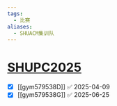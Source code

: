 ```yaml
---
tags:
  - 比赛
aliases:
  - SHUACM集训队
---
```

# [SHUPC2025](https://codeforces.com/gym/579538)

- [x] [[gym579538D]] ✅ 2025-04-09
- [x] [[gym579538G]] ✅ 2025-06-25
